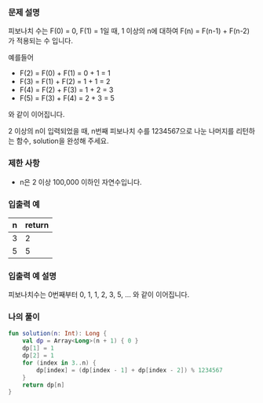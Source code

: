 ### **문제 설명**

피보나치 수는 F(0) = 0, F(1) = 1일 때, 1 이상의 n에 대하여 F(n) = F(n-1) + F(n-2) 가 적용되는 수 입니다.

예를들어

- F(2) = F(0) + F(1) = 0 + 1 = 1
- F(3) = F(1) + F(2) = 1 + 1 = 2
- F(4) = F(2) + F(3) = 1 + 2 = 3
- F(5) = F(3) + F(4) = 2 + 3 = 5

와 같이 이어집니다.

2 이상의 n이 입력되었을 때, n번째 피보나치 수를 1234567으로 나눈 나머지를 리턴하는 함수, solution을 완성해 주세요.

### 제한 사항

- n은 2 이상 100,000 이하인 자연수입니다.

### 입출력 예

| n | return |
| --- | --- |
| 3 | 2 |
| 5 | 5 |

### 입출력 예 설명

피보나치수는 0번째부터 0, 1, 1, 2, 3, 5, ... 와 같이 이어집니다.

### 나의 풀이

```kotlin
fun solution(n: Int): Long {
    val dp = Array<Long>(n + 1) { 0 }
    dp[1] = 1
    dp[2] = 1
    for (index in 3..n) {
        dp[index] = (dp[index - 1] + dp[index - 2]) % 1234567
    }
    return dp[n]
}
```
